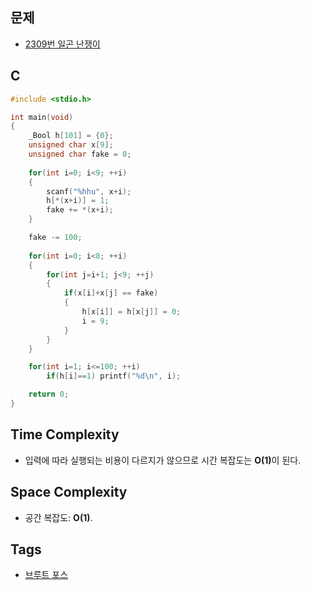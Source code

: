 ## 문제
- [2309번 일곤 난쟁이](https://www.acmicpc.net/problem/2309)

## C
```cpp
#include <stdio.h>

int main(void)
{
	_Bool h[101] = {0};
	unsigned char x[9];
	unsigned char fake = 0;
	
	for(int i=0; i<9; ++i)
	{
		scanf("%hhu", x+i);
		h[*(x+i)] = 1;
		fake += *(x+i);
	}

	fake -= 100;
	
	for(int i=0; i<8; ++i)
	{
		for(int j=i+1; j<9; ++j)
		{
			if(x[i]+x[j] == fake)
			{
				h[x[i]] = h[x[j]] = 0;
				i = 9;
			}
		}
	}

	for(int i=1; i<=100; ++i)
		if(h[i]==1) printf("%d\n", i);

	return 0;
}

```

## Time Complexity
- 입력에 따라 실행되는 비용이 다르지가 않으므로 시간 복잡도는 <b>O(1)</b>이 된다.

## Space Complexity
- 공간 복잡도: <b>O(1)</b>.

## Tags
- [브루트 포스](https://github.com/myoi-oj/baekjoon-oj#bruteforce)
